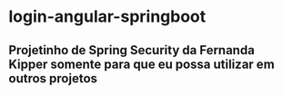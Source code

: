# login-angular-springboot
## Projetinho de Spring Security da Fernanda Kipper somente para que eu possa utilizar em outros projetos
